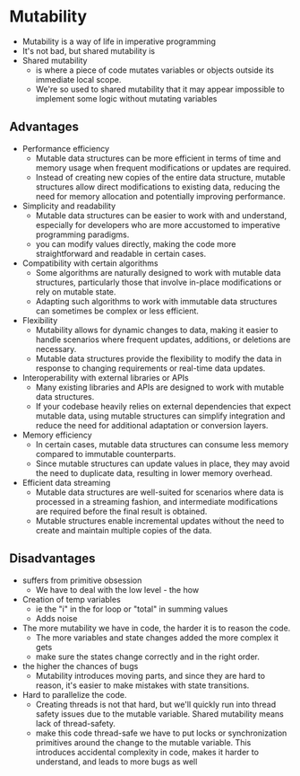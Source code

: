 # Mutability 

- Mutability is a way of life in imperative programming
- It's not bad, but shared mutability is
- Shared mutability
  - is where a piece of code mutates variables or objects outside its immediate local scope.
  - We're so used to shared mutability that it may appear impossible to implement some logic without mutating variables

## Advantages 

- Performance efficiency
  - Mutable data structures can be more efficient in terms of time and memory usage when frequent modifications or updates are required. 
  - Instead of creating new copies of the entire data structure, mutable structures allow direct modifications to existing data, reducing the need for memory allocation and potentially improving performance.
- Simplicity and readability
  - Mutable data structures can be easier to work with and understand, especially for developers who are more accustomed to imperative programming paradigms. 
  - you can modify values directly, making the code more straightforward and readable in certain cases. 
- Compatibility with certain algorithms
  - Some algorithms are naturally designed to work with mutable data structures, particularly those that involve in-place modifications or rely on mutable state. 
  - Adapting such algorithms to work with immutable data structures can sometimes be complex or less efficient.
- Flexibility
  - Mutability allows for dynamic changes to data, making it easier to handle scenarios where frequent updates, additions, or deletions are necessary. 
  - Mutable data structures provide the flexibility to modify the data in response to changing requirements or real-time data updates.
- Interoperability with external libraries or APIs
  - Many existing libraries and APIs are designed to work with mutable data structures. 
  - If your codebase heavily relies on external dependencies that expect mutable data, using mutable structures can simplify integration and reduce the need for additional adaptation or conversion layers.
- Memory efficiency
  - In certain cases, mutable data structures can consume less memory compared to immutable counterparts. 
  - Since mutable structures can update values in place, they may avoid the need to duplicate data, resulting in lower memory overhead.
- Efficient data streaming
  - Mutable data structures are well-suited for scenarios where data is processed in a streaming fashion, and intermediate modifications are required before the final result is obtained.
  - Mutable structures enable incremental updates without the need to create and maintain multiple copies of the data.

## Disadvantages 

- suffers from primitive obsession
  - We have to deal with the low level - the how
- Creation of temp variables
  - ie the "i" in the for loop or "total" in summing values
  - Adds noise 
- The more mutability we have in code, the harder it is to reason the code. 
  - The more variables and state changes added the more complex it gets
  - make sure the states change correctly and in the right order.
- the higher the chances of bugs
  - Mutability introduces moving parts, and since they are hard to reason, it's easier to make mistakes with state transitions.
- Hard to parallelize the code.
  - Creating threads is not that hard, but we'll quickly run into thread safety issues due to the mutable variable. Shared mutability means lack of thread-safety.
  -  make this code thread-safe we have to put locks or synchronization primitives around the change to the mutable variable. This introduces accidental complexity in code, makes it harder to understand, and leads to more bugs as well